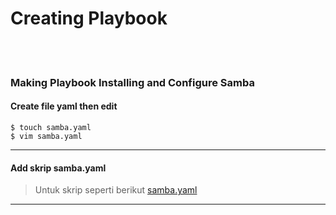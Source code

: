 # Creating Playbook
<br><br>
### Making Playbook Installing and Configure Samba
#### Create file yaml then edit
```
$ touch samba.yaml
$ vim samba.yaml
```
---
#### Add skrip samba.yaml
> Untuk skrip seperti berikut [samba.yaml](./samba.yaml)
---